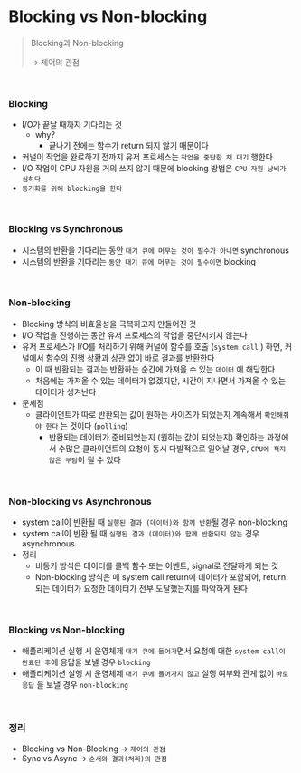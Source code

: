 # Blocking vs Non-blocking

> Blocking과 Non-blocking
>
>
> → 제어의 관점

<br>

### Blocking

- I/O가 끝날 때까지 기다리는 것
  - why?
    - 끝나기 전에는 함수가 return 되지 않기 때문이다
- 커널이 작업을 완료하기 전까지 유저 프로세스는 `작업을 중단한 채 대기` 행한다
- I/O 작업이 CPU 자원을 거의 쓰지 않기 때문에 blocking 방법은 `CPU 자원 낭비가 심하다`
- `동기화를 위해 blocking을 한다`

<br>

### Blocking vs Synchronous

- 시스템의 반환을 기다리는 동안 `대기 큐에 머무는 것이 필수가 아니면` synchronous
- 시스템의 반환을 기다리는 `동안 대기 큐에 머무는 것이 필수이면` blocking

<br>

### Non-blocking

- Blocking 방식의 비효율성을 극복하고자 만들어진 것
- I/O 작업을 진행하는 동안 유저 프로세스의 작업을 중단시키지 않는다
- 유저 프로세스가 I/O를 처리하기 위해 커널에 함수를 호출 (`system call` ) 하면, 커널에서 함수의 진행 상황과 상관 없이 바로 결과를 반환한다
  - 이 때 반환되는 결과는 반환하는 순간에 가져올 수 있는 `데이터` 에 해당한다
  - 처음에는 가져올 수 있는 데이터가 없겠지만, 시간이 지나면서 가져올 수 있는 데이터가 생겨난다
- 문제점
  - 클라이언트가 따로 반환되는 값이 원하는 사이즈가 되었는지 계속해서 `확인해줘야 한다` 는 것이다 (`polling`)
    - 반환되는 데이터가 준비되었는지 (원하는 값이 되었는지) 확인하는 과정에서 수많은 클라이언트의 요청이 동시 다발적으로 일어날 경우, `CPU에 적지 않은 부담`이 될 수 있다

<br>

### Non-blocking vs Asynchronous

- system call이 반환될 때 `실행된 결과 (데이터)와 함께 반환`될 경우 non-blocking
- system call이 반환 될 때 `실행된 결과 (데이터)와 함께 반환되지 않는` 경우 asynchronous
- 정리
  - 비동기 방식은 데이터를 콜백 함수 또는 이벤트, signal로 전달하게 되는 것
  - Non-blocking 방식은 매 system call return에 데이터가 포함되어, return 되는 데이터가 요청한 데이터가 전부 도달했는지를 파악하게 된다

<br>

### Blocking vs Non-blocking

- 애플리케이션 실행 시 운영체제 `대기 큐에 들어가`면서 요청에 대한 `system call이 완료된 후`에 응답을 보낼 경우 `blocking`
- 애플리케이션 실행 시 운영체제 `대기 큐에 들어가지 않고` 실행 여부와 관계 없이 `바로 응답` 을 보낼 경우 `non-blocking`

<br>

### 정리

- Blocking vs Non-Blocking → `제어의 관점`
- Sync vs Async → `순서와 결과(처리)의 관점`
